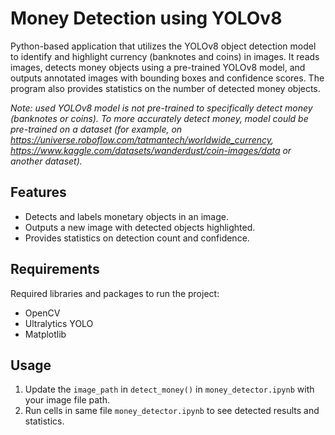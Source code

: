 # Money Detection using YOLOv8

Python-based application that utilizes the YOLOv8 object detection model to identify and highlight currency (banknotes and coins) in images. It reads images, detects money objects using a pre-trained YOLOv8 model, and outputs annotated images with bounding boxes and confidence scores. The program also provides statistics on the number of detected money objects.

*Note: used YOLOv8 model is not pre-trained to specifically detect money (banknotes or coins). To more accurately detect money, model could be pre-trained on a dataset (for example, on https://universe.roboflow.com/tatmantech/worldwide_currency,  https://www.kaggle.com/datasets/wanderdust/coin-images/data or another dataset).*

## Features

- Detects and labels monetary objects in an image.
- Outputs a new image with detected objects highlighted.
- Provides statistics on detection count and confidence.

## Requirements

Required libraries and packages to run the project:
- OpenCV
- Ultralytics YOLO
- Matplotlib

## Usage

1. Update the `image_path` in `detect_money()` in ```money_detector.ipynb``` with your image file path.
2. Run cells in same file ```money_detector.ipynb``` to see detected results and statistics.
